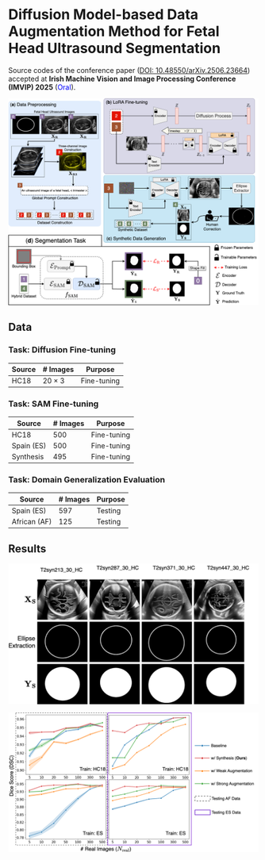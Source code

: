 # Diffusion Model-based Data Augmentation Method for Fetal Head Ultrasound Segmentation
Source codes of the conference paper ([DOI: 10.48550/arXiv.2506.23664](https://doi.org/10.48550/arXiv.2506.23664)) accepted at **Irish Machine Vision and Image Processing Conference (IMVIP) 2025** (<span style="color:blue">Oral</span>).

![Architecture](assests/ft_sam.drawio.png)

## Data

### Task: Diffusion Fine-tuning
| Source    | \# Images | Purpose |
| -------- | ------- | ------- |
| HC18  | 20 $\times$ 3  | Fine-tuning |

### Task: SAM Fine-tuning
| Source    | \# Images | Purpose |
| -------- | ------- | ------- |
| HC18  |   500  | Fine-tuning |
| Spain (ES) |   500   | Fine-tuning |
| Synthesis |   495   | Fine-tuning |

### Task: Domain Generalization Evaluation
| Source    | \# Images | Purpose |
| -------- | ------- | ------- |
| Spain (ES) |   597   | Testing |
| African (AF)    |   125  | Testing |

## Results

![Synthetic Images](assests/synthetic_img.drawio.png)

![FT Results](assests/linechart.drawio.png)
